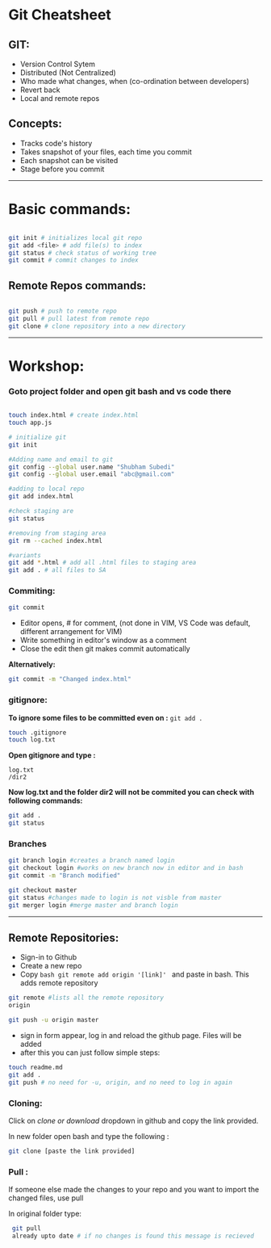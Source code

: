 # Git Cheatsheet

## GIT:

* Version Control Sytem
* Distributed (Not Centralized)
* Who made what changes, when (co-ordination between developers)
* Revert back
* Local and remote repos

## Concepts: 

* Tracks code's history
* Takes snapshot of your files, each time you commit
* Each snapshot can be visited
* Stage before you commit

---

# Basic commands: 

```bash

git init # initializes local git repo
git add <file> # add file(s) to index
git status # check status of working tree
git commit # commit changes to index

```

## Remote Repos commands: 

```bash

git push # push to remote repo
git pull # pull latest from remote repo
git clone # clone repository into a new directory

```
---
# Workshop:

### Goto project folder and open git bash and vs code there

``` bash

touch index.html # create index.html
touch app.js

# initialize git
git init

#Adding name and email to git
git config --global user.name "Shubham Subedi"
git config --global user.email "abc@gmail.com"

#adding to local repo
git add index.html

#check staging are
git status

#removing from staging area
git rm --cached index.html

#variants
git add *.html # add all .html files to staging area
git add . # all files to SA

```
### Commiting:
``` bash
git commit
```
* Editor opens, # for comment, (not done in VIM, VS Code was default, different arrangement for VIM)
* Write something in editor's window as a comment
* Close the edit then git makes commit automatically

**Alternatively:**
``` bash
git commit -m "Changed index.html"
```
### gitignore:
**To ignore some files to be committed even on :**  ```git add . ```
```bash
touch .gitignore
touch log.txt
```
**Open gitignore and type :**
``` 
log.txt
/dir2
```
**Now log.txt and the folder dir2 will not be commited you can check with following commands:**

``` bash
git add . 
git status
```
### Branches

``` bash
git branch login #creates a branch named login
git checkout login #works on new branch now in editor and in bash
git commit -m "Branch modified"

git checkout master
git status #changes made to login is not visble from master
git merger login #merge master and branch login
```
---

## Remote Repositories:
* Sign-in to Github
* Create a new repo
* Copy ```bash git remote add origin '[link]' ``` and paste in bash. This adds remote repository
```bash 
git remote #lists all the remote repository
origin 

git push -u origin master
```
* sign in form appear, log in and reload the github page. Files will be added
* after this you can just follow simple steps:

``` bash
touch readme.md
git add .
git push # no need for -u, origin, and no need to log in again
```

### Cloning:
Click on *clone or download* dropdown in github and copy the link provided. 

In new folder open bash and type the following :

```bash 
git clone [paste the link provided]
```

### Pull : 

If someone else made the changes to your repo and you want to import the changed files, use pull 

In original folder type: 
```bash
 git pull
 already upto date # if no changes is found this message is recieved
```
